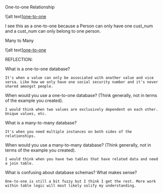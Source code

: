 One-to-one Relationship

![alt text][one-to-one](https://github.com/RockinRonE/phase-0/blob/master/week-8/database-intro/imgs/one-to-one.png)

I see this as a one-to-one because a Person can only have one cust_num and a cust_num can only belong to one person.

Many to Many

![alt text][one-to-one](https://github.com/RockinRonE/phase-0/blob/master/week-8/database-intro/imgs/many-to-many.png)

REFLECTION:

What is a one-to-one database?

	It's when a value can only be associated with another value and vice versa. Like how we only have one social security number and it's never shared amongst people. 

When would you use a one-to-one database? (Think generally, not in terms of the example you created).

	I would think when two values are exclusively dependent on each other. Unique values, etc.
	
What is a many-to-many database?

	It's when you need multiple instances on both sides of the relationships. 

When would you use a many-to-many database? (Think generally, not in terms of the example you created).

	I would think when you have two tables that have related data and need a join table.

What is confusing about database schemas? What makes sense?

	One-to-one is still a bit fuzzy but I think I get the rest. More work within table logic will most likely solify my understanding. 